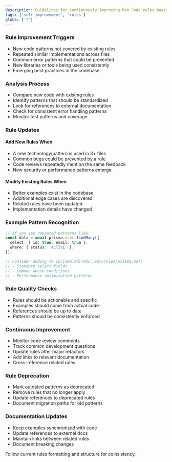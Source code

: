 ```yaml
---
description: Guidelines for continuously improving Roo Code rules based on emerging code patterns and best practices.
tags: ['self-improvement', 'rules']
globs: ['*']
---
```


### Rule Improvement Triggers

- New code patterns not covered by existing rules
- Repeated similar implementations across files
- Common error patterns that could be prevented
- New libraries or tools being used consistently
- Emerging best practices in the codebase

### Analysis Process

- Compare new code with existing rules
- Identify patterns that should be standardized
- Look for references to external documentation
- Check for consistent error handling patterns
- Monitor test patterns and coverage

### Rule Updates

#### Add New Rules When

- A new technology/pattern is used in 3+ files
- Common bugs could be prevented by a rule
- Code reviews repeatedly mention the same feedback
- New security or performance patterns emerge

#### Modify Existing Rules When

- Better examples exist in the codebase
- Additional edge cases are discovered
- Related rules have been updated
- Implementation details have changed

### Example Pattern Recognition

```typescript
// If you see repeated patterns like:
const data = await prisma.user.findMany({
  select: { id: true, email: true },
  where: { status: 'ACTIVE' },
});

// Consider adding to [prisma.md](mdc:.roo/rules/prisma.md):
// - Standard select fields
// - Common where conditions
// - Performance optimization patterns
```

### Rule Quality Checks

- Rules should be actionable and specific
- Examples should come from actual code
- References should be up to date
- Patterns should be consistently enforced

### Continuous Improvement

- Monitor code review comments
- Track common development questions
- Update rules after major refactors
- Add links to relevant documentation
- Cross-reference related rules

### Rule Deprecation

- Mark outdated patterns as deprecated
- Remove rules that no longer apply
- Update references to deprecated rules
- Document migration paths for old patterns

### Documentation Updates

- Keep examples synchronized with code
- Update references to external docs
- Maintain links between related rules
- Document breaking changes

Follow current rules formatting and structure for coinsistency.
